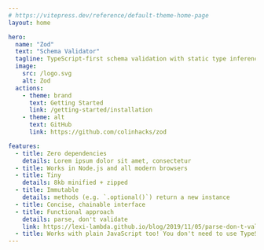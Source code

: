 ```yaml
---
# https://vitepress.dev/reference/default-theme-home-page
layout: home

hero:
  name: "Zod"
  text: "Schema Validator"
  tagline: TypeScript-first schema validation with static type inference.
  image:
    src: /logo.svg
    alt: Zod
  actions:
    - theme: brand
      text: Getting Started
      link: /getting-started/installation
    - theme: alt
      text: GitHub
      link: https://github.com/colinhacks/zod

features:
  - title: Zero dependencies
    details: Lorem ipsum dolor sit amet, consectetur
  - title: Works in Node.js and all modern browsers
  - title: Tiny
    details: 8kb minified + zipped
  - title: Immutable
    details: methods (e.g. `.optional()`) return a new instance
  - title: Concise, chainable interface
  - title: Functional approach
    details: parse, don't validate
    link: https://lexi-lambda.github.io/blog/2019/11/05/parse-don-t-validate/
  - title: Works with plain JavaScript too! You don't need to use TypeScript.
---
```

